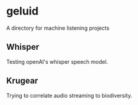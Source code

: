 # geluid

A directory for machine listening projects

## Whisper
Testing openAI's whisper speech model. 

## Krugear
Trying to correlate audio streaming to biodiversity. 